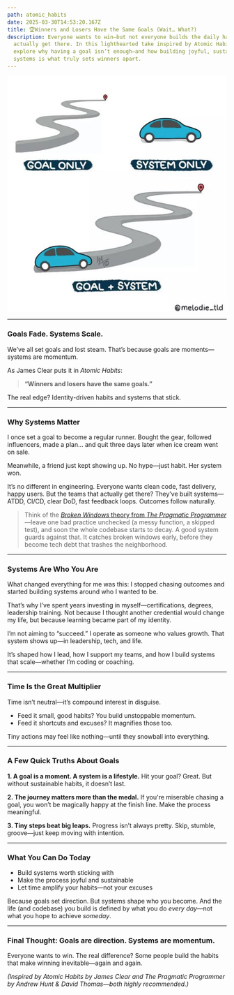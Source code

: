 ```yaml
---
path: atomic_habits
date: 2025-03-30T14:53:20.167Z
title: 🏆Winners and Losers Have the Same Goals (Wait… What?)
description: Everyone wants to win—but not everyone builds the daily habits to
  actually get there. In this lighthearted take inspired by Atomic Habits, we
  explore why having a goal isn’t enough—and how building joyful, sustainable
  systems is what truly sets winners apart.
---
```

![Goal vs System](../assets/goal-vs-system.png "Goal vs System")

- - -

### Goals Fade. Systems Scale.

We’ve all set goals and lost steam. That’s because goals are moments—systems are momentum.

As James Clear puts it in *Atomic Habits*:

> **“Winners and losers have the same goals.”**

The real edge? Identity-driven habits and systems that stick.

- - -

### Why Systems Matter

I once set a goal to become a regular runner. Bought the gear, followed influencers, made a plan… and quit three days later when ice cream went on sale.

Meanwhile, a friend just kept showing up. No hype—just habit. Her system won.

It’s no different in engineering. Everyone wants clean code, fast delivery, happy users. But the teams that actually get there? They’ve built systems—ATDD, CI/CD, clear DoD, fast feedback loops. Outcomes follow naturally.

> Think of the [*Broken Windows* theory from *The Pragmatic Programmer*](https://medium.com/logistimo-engineering-blog/programming-and-broken-windows-5a52bb1b3f0b)—leave one bad practice unchecked (a messy function, a skipped test), and soon the whole codebase starts to decay.
> A good system guards against that. It catches broken windows early, before they become tech debt that trashes the neighborhood.

- - -

### Systems Are Who You Are

What changed everything for me was this: I stopped chasing outcomes and started building systems around who I wanted to be.

That’s why I’ve spent years investing in myself—certifications, degrees, leadership training. Not because I thought another credential would change my life, but because learning became part of my identity.

I’m not aiming to “succeed.” I operate as someone who values growth. That system shows up—in leadership, tech, and life.

It’s shaped how I lead, how I support my teams, and how I build systems that scale—whether I’m coding or coaching.

- - -

### Time Is the Great Multiplier

Time isn’t neutral—it’s compound interest in disguise.

* Feed it small, good habits? You build unstoppable momentum.
* Feed it shortcuts and excuses? It magnifies those too.

Tiny actions may feel like nothing—until they snowball into everything.

- - -

### A Few Quick Truths About Goals

**1. A goal is a moment. A system is a lifestyle.**
Hit your goal? Great. But without sustainable habits, it doesn’t last.

**2. The journey matters more than the medal.**
If you're miserable chasing a goal, you won’t be magically happy at the finish line. Make the process meaningful.

**3. Tiny steps beat big leaps.**
Progress isn’t always pretty. Skip, stumble, groove—just keep moving with intention.

- - -

### What You Can Do Today

* Build systems worth sticking with
* Make the process joyful and sustainable
* Let time amplify your habits—not your excuses

Because goals set direction. But systems shape who you become.
And the life (and codebase) you build is defined by what you do *every day*—not what you hope to achieve *someday*.

- - -

### Final Thought: Goals are direction. Systems are momentum.

Everyone wants to win. The real difference?
Some people build the habits that make winning inevitable—again and again.

*(Inspired by Atomic Habits by James Clear and The Pragmatic Programmer by Andrew Hunt & David Thomas—both highly recommended.)*